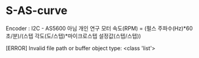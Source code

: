 # S-AS-curve
Encoder : I2C - AS5600 아님
개인 연구
모터 속도(RPM) = (펄스 주파수(Hz)*60초/분)/(스텝 각도(도/스텝)*마이크로스텝 설정값(스텝/스텝))


[ERROR] Invalid file path or buffer object type: <class 'list'>

